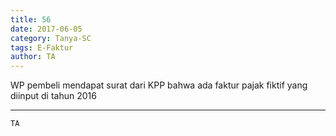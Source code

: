```yaml
---
title: 56
date: 2017-06-05
category: Tanya-SC
tags: E-Faktur
author: TA
---
```


WP pembeli mendapat surat dari KPP bahwa ada faktur pajak fiktif yang diinput di tahun 2016

---



`TA`
